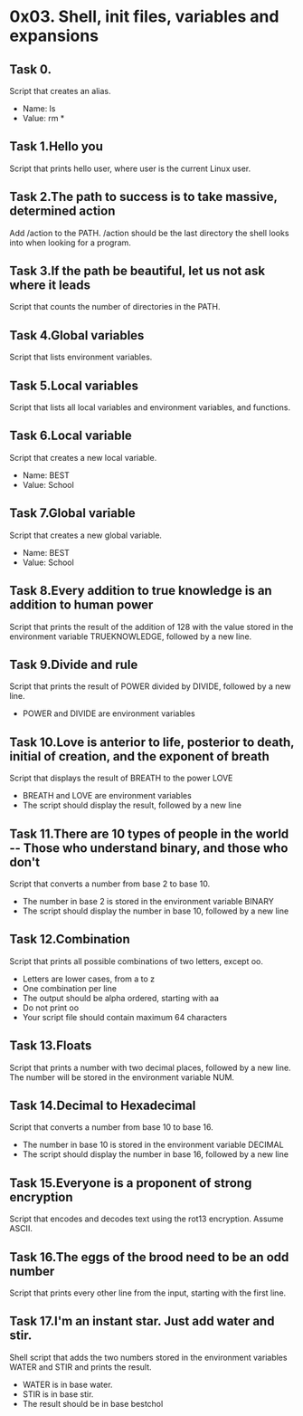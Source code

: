 # 0x03. Shell, init files, variables and expansions
## Task 0.<o>
Script that creates an alias.
* Name: ls
* Value: rm *
## Task 1.Hello you
Script that prints hello user, where user is the current Linux user.
## Task 2.The path to success is to take massive, determined action
Add /action to the PATH. /action should be the last directory the shell looks into when looking for a program.
## Task 3.If the path be beautiful, let us not ask where it leads
Script that counts the number of directories in the PATH.
## Task 4.Global variables
Script that lists environment variables.
## Task 5.Local variables
Script that lists all local variables and environment variables, and functions.
## Task 6.Local variable
Script that creates a new local variable.
* Name: BEST
* Value: School 
## Task 7.Global variable
Script that creates a new global variable.
* Name: BEST
* Value: School
## Task 8.Every addition to true knowledge is an addition to human power
Script that prints the result of the addition of 128 with the value stored in the environment variable TRUEKNOWLEDGE, followed by a new line.
## Task 9.Divide and rule
Script that prints the result of POWER divided by DIVIDE, followed by a new line.
* POWER and DIVIDE are environment variables
## Task 10.Love is anterior to life, posterior to death, initial of creation, and the exponent of breath
Script that displays the result of BREATH to the power LOVE
* BREATH and LOVE are environment variables
* The script should display the result, followed by a new line
## Task 11.There are 10 types of people in the world -- Those who understand binary, and those who don't
Script that converts a number from base 2 to base 10.
* The number in base 2 is stored in the environment variable BINARY
* The script should display the number in base 10, followed by a new line
## Task 12.Combination
Script that prints all possible combinations of two letters, except oo.
* Letters are lower cases, from a to z
* One combination per line
* The output should be alpha ordered, starting with aa
* Do not print oo
* Your script file should contain maximum 64 characters
## Task 13.Floats
Script that prints a number with two decimal places, followed by a new line.
The number will be stored in the environment variable NUM.
## Task 14.Decimal to Hexadecimal
Script that converts a number from base 10 to base 16.
* The number in base 10 is stored in the environment variable DECIMAL
* The script should display the number in base 16, followed by a new line
## Task 15.Everyone is a proponent of strong encryption
Script that encodes and decodes text using the rot13 encryption. Assume ASCII.
## Task 16.The eggs of the brood need to be an odd number
Script that prints every other line from the input, starting with the first line.
## Task 17.I'm an instant star. Just add water and stir.
Shell script that adds the two numbers stored in the environment variables WATER and STIR and prints the result.
* WATER is in base water.
* STIR is in base stir.
* The result should be in base bestchol
